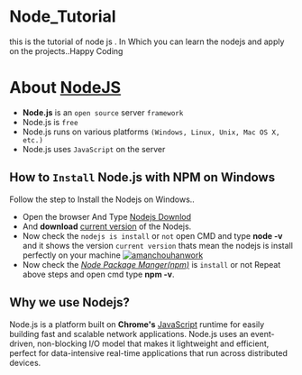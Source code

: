 # Node_Tutorial
this is the tutorial of node js . In Which you can learn the nodejs and apply on the projects..Happy Coding

# About [NodeJS](https://nodejs.org/en/about/)
* **Node.js** is an ``open source`` server ``framework``
* Node.js is ``free``
* Node.js runs on various platforms ```(Windows, Linux, Unix, Mac OS X, etc.)```
* Node.js uses ```JavaScript``` on the server

##  How to ```Install``` Node.js with **NPM** on **Windows**
Follow the step to Install the Nodejs on Windows..
* Open the browser And Type [Nodejs Downlod](https://www.google.co.in/url?sa=t&rct=j&q=&esrc=s&source=web&cd=1&cad=rja&uact=8&ved=0ahUKEwjf-fj8zcHYAhWMPI8KHTiNAqEQFggmMAA&url=https%3A%2F%2Fnodejs.org%2Fen%2Fdownload%2F&usg=AOvVaw3mpn_kqKBfLUVM2X6RrMKX)
* And **download** [current version](https://nodejs.org/dist/v9.3.0/node-v9.3.0-x64.msi) of the Nodejs.
* Now check the ```nodejs is install``` or ``not`` open CMD and type **node -v** and it shows the version ``current version`` thats mean the nodejs is install perfectly on your machine
<a href="https://ibb.co/n2WgUw"><img src="https://preview.ibb.co/gFHMUw/amanchouhanwork.png" alt="amanchouhanwork" border="0"></a>
* Now check the [*Node Package Manger(npm)*](https://www.npmjs.com/) is ```install``` or not Repeat above steps and open cmd type **npm -v**.

## Why we use **Nodejs**?
Node.js is a platform built on **Chrome's** [JavaScript](https://www.javascript.com/) runtime for easily building fast and scalable network applications. Node.js uses an event-driven, non-blocking I/O model that makes it lightweight and efficient, perfect for data-intensive real-time applications that run across distributed devices.
